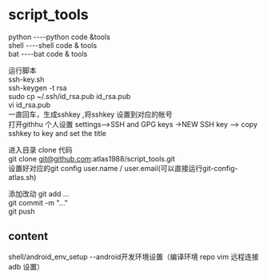 # script_tools
python ----python code &tools  
shell  ----shell code & tools  
bat    ----bat code & tools


运行脚本  
ssh-key.sh  
ssh-keygen -t rsa  
sudo cp ~/.ssh/id_rsa.pub id_rsa.pub  
vi id_rsa.pub  
一直回车，生成sshkey ,将sshkey 设置到对应的帐号  
打开githhu 个人设置
settings-->SSH and GPG keys ->NEW SSH key --> copy sshkey to key and set the title

进入目录 clone 代码  
git clone git@github.com:atlas1988/script_tools.git  
设置好对应的git config user.name / user.email(可以直接运行git-config-atlas.sh)

添加改动
git add ...  
git commit -m "..."  
git push


## content  
shell/android_env_setup --android开发环境设置（编译环境 repo vim 远程连接 adb 设置）
